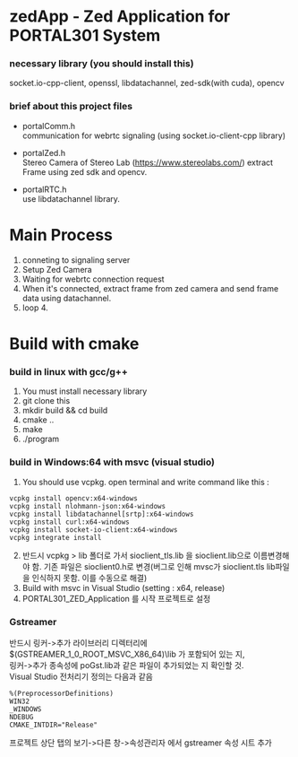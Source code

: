 # zedApp - Zed Application for PORTAL301 System
### necessary library (you should install this)
socket.io-cpp-client, openssl, libdatachannel, zed-sdk(with cuda), opencv

### brief about this project files
- portalComm.h<br>
communication for webrtc signaling (using socket.io-client-cpp library)

- portalZed.h<br>
Stereo Camera of Stereo Lab (https://www.stereolabs.com/)
extract Frame using zed sdk and opencv.

- portalRTC.h<br>
use libdatachannel library.

# Main Process
1. conneting to signaling server
2. Setup Zed Camera
3. Waiting for webrtc connection request
4. When it's connected, extract frame from zed camera and send frame data using datachannel.
5. loop 4.

# Build with cmake
### build in linux with gcc/g++
1. You must install necessary library
2. git clone this
3. mkdir build && cd build
4. cmake ..
5. make
6. ./program

### build in Windows:64 with msvc (visual studio)
1. You should use vcpkg. open terminal and write command like this :
```console
vcpkg install opencv:x64-windows    
vcpkg install nlohmann-json:x64-windows     
vcpkg install libdatachannel[srtp]:x64-windows    
vcpkg install curl:x64-windows     
vcpkg install socket-io-client:x64-windows
vcpkg integrate install
```
2. 반드시 vcpkg > lib 폴더로 가서 sioclient_tls.lib 을 sioclient.lib으로 이름변경해야 함. 기존 파일은 sioclient0.h로 변경(버그로 인해 mvsc가 sioclient.tls lib파일을 인식하지 못함. 이를 수동으로 해결)     
3. Build with msvc in Visual Studio (setting : x64, release)    
4. PORTAL301_ZED_Application 를 시작 프로젝트로 설정

### Gstreamer 
반드시 링커->추가 라이브러리 디렉터리에 $(GSTREAMER_1_0_ROOT_MSVC_X86_64)\lib 가 포함되어 있는 지,    
링커->추가 종속성에 poGst.lib과 같은 파일이 추가되었는 지 확인할 것.    
Visual Studio 전처리기 정의는 다음과 같음    
```console
%(PreprocessorDefinitions)
WIN32
_WINDOWS
NDEBUG
CMAKE_INTDIR="Release"
```

프로젝트 상단 탭의 보기->다른 창->속성관리자 에서 gstreamer 속성 시트 추가
